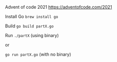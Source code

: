 Advent of code 2021
https://adventofcode.com/2021

Install Go
`brew install go`

Build
`go build partX.go`

Run
`./partX` (using binary)

or

`go run partX.go` (with no binary)